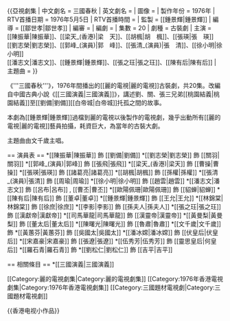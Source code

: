 {{亞視劇集 
| 中文劇名 = 三國春秋
| 英文劇名 = 
| 圖像 =
| 製作年份 = 1976年
| RTV首播日期 = 1976年5月5日
| RTV首播時間 = 
| 監製 = [[鍾景輝|鍾景輝]]
| 編導 = [[鄒世孝|鄒世孝]]
| 編審 = 
| 編劇 = 
| 集數 = 20
| 劇種 = 古裝劇
| 主演 = [[陳振華|陳振華]]、[[梁天_(香港)|梁　天]]、[[胡楓|胡　楓]]、[[張瑛|張　瑛]]<br/>[[劉志榮|劉志榮]]、[[郭峰_(演員)|郭　峰]]、[[張清_(演員)|張　清]]、[[徐小明|徐小明]]<br/>[[潘志文|潘志文]]、[[鍾景輝|鍾景輝]]、[[張之玨|張之玨]]、[[陳有后|陳有后]]
| 主題曲 = 
}}

《'''三國春秋'''》，1976年間播出的[[麗的電視|麗的電視]]古裝劇，共20集。改編自中國古典小說《[[三國演義|三國演義]]》，講述劉、關、張三兄弟[[桃園結義|桃園結義]]至[[劉備|劉備]][[白帝城|白帝城]]托孤之間的故事。

本劇為[[鍾景輝|鍾景輝]]過檔到麗的電視以後製作的電視劇，幾乎出動所有[[麗的電視|麗的電視]]藝員拍攝，耗資巨大，為當年的古裝大劇。

主題曲由文千歲主唱。

== 演員表 ==
*[[陳振華|陳振華]] 飾 [[劉備|劉備]]
*[[劉志榮|劉志榮]] 飾 [[關羽|關羽]]
*[[郭峰_(演員)|郭峰]] 飾 [[張飛|張飛]]
*[[梁天_(香港)|梁天]] 飾 [[曹操|曹操]]
*[[張瑛|張瑛]] 飾 [[諸葛亮|諸葛亮]]
*[[胡楓|胡楓]] 飾 [[孫權|孫權]]
*[[張清_(演員)|張清]] 飾 [[周瑜|周瑜]]
*[[徐小明|徐小明]] 飾 [[趙雲|趙雲]]
*[[潘志文|潘志文]] 飾 [[呂布|呂布]] , [[曹丕|曹丕]]
*[[歐陽佩珊|歐陽佩珊]] 飾 [[貂蝉|貂蝉]]
*[[陳有后|陳有后]] 飾 [[董卓|董卓]]
*[[鍾景輝|鍾景輝]] 飾 [[王允|王允]]
*[[林錦棠|林錦棠]] 飾 [[徐庶|徐庶]]
*[[李影|李影]] 飾 [[孫夫人|孫夫人]]
*[[張之玨|張之玨]] 飾 [[漢獻帝|漢獻帝]]
*[[司馬華龍|司馬華龍]] 飾 [[漢靈帝|漢靈帝]]
*[[黃曼梨|黃曼梨]] 飾 [[董太后|董太后]]
*[[陳曙光|陳曙光]] 飾 [[魯肅|魯肅]]
*[[文千歲|文千歲]] 飾
*[[黃蕙芬|黃蕙芬]] 飾 [[吳國太|吳國太]]
*[[潘冰嫦|潘冰嫦]] 飾 [[伏皇后|伏皇后]]
*[[宋嘉豪|宋嘉豪]] 飾 [[張遼|張遼]]
*[[伍秀芳|伍秀芳]] 飾 [[靈思皇后|何皇后]]
*[[羅石青|羅石青]] 飾
*[[劉松仁|劉松仁]] 飾 [[吉平|吉平]]

== 相關條目 ==
*[[三國演義|三國演義]]

[[Category:麗的電視劇集|Category:麗的電視劇集]]
[[Category:1976年香港電視劇集|Category:1976年香港電視劇集]]
[[Category:三國題材電視劇|Category:三國題材電視劇]]

{{香港电视小作品}}